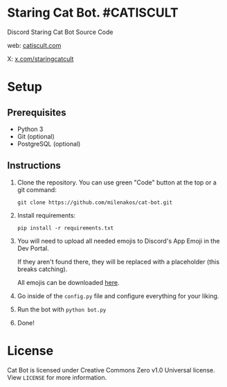 # Staring Cat Bot. #CATISCULT

Discord Staring Cat Bot Source Code

web: [catiscult.com](https://catiscult.com)

X: [x.com/staringcatcult](https://x.com/staringcatcult)

# Setup

## Prerequisites

- Python 3
- Git (optional)
- PostgreSQL (optional)

## Instructions

1. Clone the repository. You can use green "Code" button at the top or a git command:

   `git clone https://github.com/milenakos/cat-bot.git`

2. Install requirements:

   `pip install -r requirements.txt`

3. You will need to upload all needed emojis to Discord's App Emoji in the Dev Portal.

   If they aren't found there, they will be replaced with a placeholder (this breaks catching).

   All emojis can be downloaded [here](https://github.com/staring-cat/emojis/releases/latest/download/emojis.zip).

4. Go inside of the `config.py` file and configure everything for your liking.

5. Run the bot with `python bot.py`

6. Done!

# License

Cat Bot is licensed under Creative Commons Zero v1.0 Universal license. View `LICENSE` for more information.
